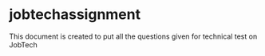 # jobtechassignment

This document is created to put all the questions given for technical test on JobTech
